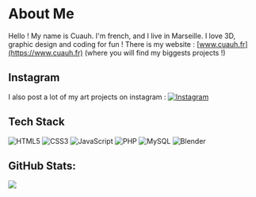 # About Me

Hello ! My name is Cuauh. I'm french, and I live in Marseille.
I love 3D, graphic design and coding for fun !
There is my website : [www.cuauh.fr](https://www.cuauh.fr) (where you will find my biggests projects !)

## Instagram

I also post a lot of my art projects on instagram :
[![Instagram](https://img.shields.io/badge/Instagram-%FF000000.svg?logo=Instagram&logoColor=white)](https://instagram.com/cuauh.fr.mx)

## Tech Stack
![HTML5](https://img.shields.io/badge/html5-%23E34F26.svg?style=for-the-badge&logo=html5&logoColor=white) ![CSS3](https://img.shields.io/badge/css3-%231572B6.svg?style=for-the-badge&logo=css3&logoColor=white) ![JavaScript](https://img.shields.io/badge/javascript-%23323330.svg?style=for-the-badge&logo=javascript&logoColor=%23F7DF1E)  ![PHP](https://img.shields.io/badge/php-%23777BB4.svg?style=for-the-badge&logo=php&logoColor=white) ![MySQL](https://img.shields.io/badge/mysql-%2300f.svg?style=for-the-badge&logo=mysql&logoColor=white) ![Blender](https://img.shields.io/badge/blender-%23F5792A.svg?style=for-the-badge&logo=blender&logoColor=white)

## GitHub Stats:
![](https://github-readme-streak-stats.herokuapp.com/?user=CuauhFrMx&theme=dark&hide_border=true)<br/>
